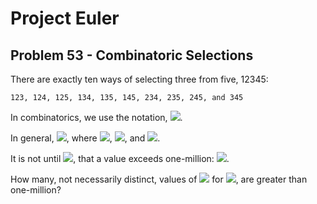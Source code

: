 # Project Euler

## Problem 53 - Combinatoric Selections

There are exactly ten ways of selecting three from five, 12345:

    123, 124, 125, 134, 135, 145, 234, 235, 245, and 345

In combinatorics, we use the notation, <img src="https://render.githubusercontent.com/render/math?math={5 \choose 3} = 10">.

In general, <img src="https://render.githubusercontent.com/render/math?math={n \choose r} = \frac{n!}{r!(n-r)!}">, where <img src="https://render.githubusercontent.com/render/math?math=r \leq n">, <img src="https://render.githubusercontent.com/render/math?math=n! = n \times (n-1) \times \dots \times 3 \times 2 \times 1">, and <img src="https://render.githubusercontent.com/render/math?math=0! = 1">.

It is not until <img src="https://render.githubusercontent.com/render/math?math=n = 23">, that a value exceeds one-million: <img src="https://render.githubusercontent.com/render/math?math={23 \choose 10} = 1144066">.

How many, not necessarily distinct, values of <img src="https://render.githubusercontent.com/render/math?math={n \choose r}"> for <img src="https://render.githubusercontent.com/render/math?math=1 \leq n \leq 100">, are greater than one-million?
